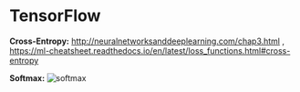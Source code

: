 # TensorFlow
**Cross-Entropy:** http://neuralnetworksanddeeplearning.com/chap3.html , https://ml-cheatsheet.readthedocs.io/en/latest/loss_functions.html#cross-entropy

**Softmax:** 
![softmax](https://user-images.githubusercontent.com/41232373/46350616-773ff480-c655-11e8-9e99-630dafefa756.PNG)
